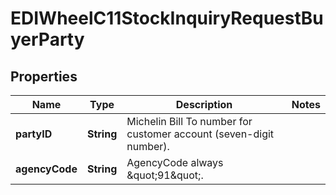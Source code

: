 

# EDIWheelC11StockInquiryRequestBuyerParty


## Properties

| Name | Type | Description | Notes |
|------------ | ------------- | ------------- | -------------|
|**partyID** | **String** | Michelin Bill To number for customer account (seven-digit number). |  |
|**agencyCode** | **String** | AgencyCode always \&quot;91\&quot;. |  |




